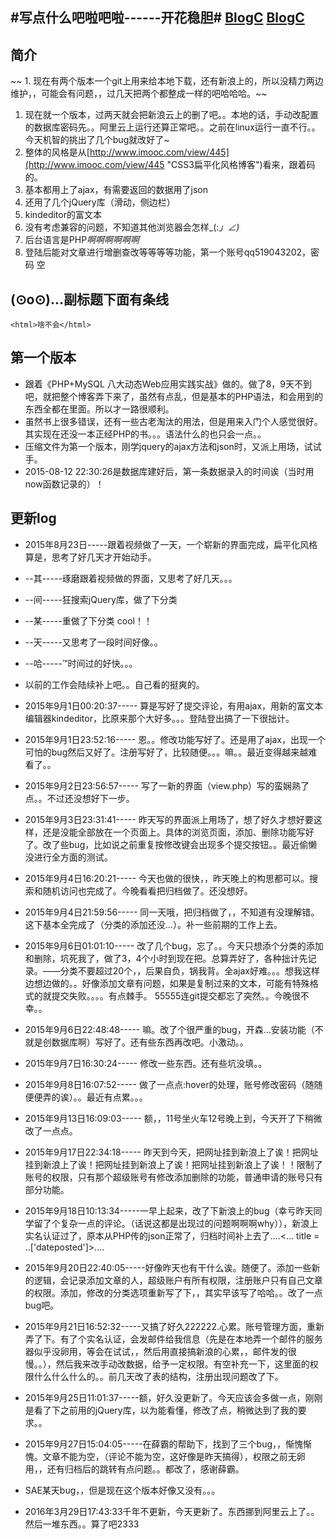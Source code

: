 #写点什么吧啦吧啦------开花稳胆#
[BlogC](http://blogc727.sinaapp.com/)
[BlogC](http://www.42.96.179.94.com/blogc)
----------
## 简介 ##
~~ 1. 现在有两个版本一个git上用来给本地下载，还有新浪上的，所以没精力两边维护，，可能会有问题，，过几天把两个都整成一样的吧哈哈哈。~~
1. 现在就一个版本，过两天就会把新浪云上的删了吧。。本地的话，手动改配置的数据库密码先。。阿里云上运行还算正常吧。。之前在linux运行一直不行。。今天机智的挑出了几个bug就改好了~
1. 整体的风格是从[http://www.imooc.com/view/445](http://www.imooc.com/view/445 "CSS3扁平化风格博客")看来，跟着码的。
2. 基本都用上了ajax，有需要返回的数据用了json
3. 还用了几个jQuery库（滑动，侧边栏）
4. kindeditor的富文本
5. 没有考虑兼容的问题，不知道其他浏览器会怎样_(:_」∠)_
6. 后台语言是PHP*啊啊啊啊啊啊*
7. 登陆后能对文章进行增删查改等等等等功能，第一个账号qq519043202，密码 空



## (⊙o⊙)…副标题下面有条线 ##
    <html>啥不会</html>
## 第一个版本 ##
- 跟着《PHP+MySQL 八大动态Web应用实践实战》做的。做了8，9天不到吧，就把整个博客弄下来了，虽然有点乱，但是基本的PHP语法，和会用到的东西全都在里面。所以才一路很顺利。
- 虽然书上很多错误，还有一些古老淘汰的用法，但是用来入门个人感觉很好。其实现在还没一本正经PHP的书。。。语法什么的也只会一点。。
- 压缩文件为第一个版本，刚学jquery的ajax方法和json时，又派上用场，试试手。
- 2015-08-12 22:30:26是数据库建好后，第一条数据录入的时间诶（当时用now函数记录的）！

## 更新log ##
- 2015年8月23日-----跟着视频做了一天，一个崭新的界面完成，扁平化风格算是，思考了好几天才开始动手。
- --其-----琢磨跟着视频做的界面，又思考了好几天。。。
- --间-----狂搜索jQuery库，做了下分类
- --某-----重做了下分类  cool！！
- --天-----又思考了一段时间好像。。
- --哈-----™时间过的好快。。。

- 以前的工作会陆续补上吧。。自己看的挺爽的。
- 2015年9月1日00:20:37----- 算是写好了提交评论，有用ajax，用新的富文本编辑器kindeditor，比原来那个大好多。。。登陆登出搞了一下很拙计。
- 2015年9月1日23:52:16----- 恩。。修改功能写好了。还是用了ajax，出现一个可怕的bug然后又好了。注册写好了，比较随便。。。嘛。。最近变得越来越难看了。。
- 2015年9月2日23:56:57----- 写了一新的界面（view.php）写的蛮娴熟了点。。不过还没想好下一步。
- 2015年9月3日23:31:41----- 昨天写的界面派上用场了，想了好久才想好要这样，还是没能全部放在一个页面上。具体的浏览页面，添加、删除功能写好了。改了些bug，比如说之前重复按修改键会出现多个提交按钮。。最近偷懒没进行全方面的测试。
- 2015年9月4日16:20:21----- 今天也做的很快，，昨天晚上的构思都可以。搜索和随机访问也完成了。今晚看看把归档做了。还没想好。
- 2015年9月4日21:59:56----- 同一天哦，把归档做了，，不知道有没理解错。这下基本全完成了（分类的添加还没...）。补一些前期的工作上去。
- 2015年9月6日01:01:10----- 改了几个bug，忘了。。今天只想添个分类的添加和删除，坑死我了，做了3，4个小时到现在把。总算弄好了，各种拙计先记录。——分类不要超过20个，，后果自负，锅我背。全ajax好难。。。想我这样边想边做的。。好像添加文章有问题，如果是复制过来的文本，可能有特殊格式的就提交失败。。。。有点棘手。
55555连git提交都忘了突然。。今晚很不幸。。
- 2015年9月6日22:48:48----- 嘛。改了个很严重的bug，开森...安装功能（不就是创数据库啊）写好了。还有些东西再改吧。小激动。。
- 2015年9月7日16:30:24----- 修改一些东西。还有些坑没填。。
- 2015年9月8日16:07:52----- 做了一点点:hover的处理，账号修改密码（随随便便弄的诶）。。最近有点累。。。
- 2015年9月13日16:09:03----- 额，，11号坐火车12号晚上到，今天开了下稍微改了一点点。
- 2015年9月17日22:34:18----- 昨天到今天，把网址挂到新浪上了诶！把网址挂到新浪上了诶！把网址挂到新浪上了诶！把网址挂到新浪上了诶！！限制了账号的权限，只有那个超级账号有修改添加删除的功能，普通申请的账号只有部分功能。
- 2015年9月18日10:13:34-----一早上起来，改了下新浪上的bug（幸亏昨天同学留了个复杂一点的评论。（话说这都是出现过的问题啊啊啊why）），新浪上实名认证过了，原本从PHP传的json正常了，归档时间补上去了....<...  title = ..['dateposted']>....
- 2015年9月20日22:40:05-----好像昨天也有干什么诶。随便了。添加一些新的逻辑，会记录添加文章的人，超级账户有所有权限，注册账户只有自己文章的权限。添加，修改的分类选项重新写了下，，其实早该写了哈哈。。改了一点bug吧。
- 2015年9月21日16:52:32-----又搞了好久222222.心累。账号管理方面，重新弄了下。有了个实名认证，会发邮件给我信息（先是在本地弄一个邮件的服务器似乎没卵用，等会在试试，，然后用直接搞新浪的心累，，邮件发的很慢。。），然后我来改手动改数据，给予一定权限。有空补充一下，这里面的权限什么什么什么的。。前几天改了表的结构，注册出现问题改了下。
- 2015年9月25日11:01:37-----额，好久没更新了。今天应该会多做一点，刚刚是看了下之前用的jQuery库，以为能看懂，修改了点，稍微达到了我的要求。。
- 2015年9月27日15:04:05-----在薛霸的帮助下，找到了三个bug，，惭愧惭愧。文章不能为空，（评论不能为空，这好像是昨天搞得），权限之前无卵用，，还有归档后的跳转有点问题。。都改了，感谢薛霸。
- SAE某天bug，，但是现在这个版本好像又没有。。。
- 2016年3月29日17:43:33千年不更新，今天更新了。东西挪到阿里云上了。。然后一堆东西。。算了吧2333